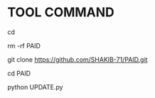 # TOOL COMMAND

cd 

rm -rf PAID

git clone https://github.com/SHAKIB-71/PAID.git

cd PAID

python UPDATE.py



